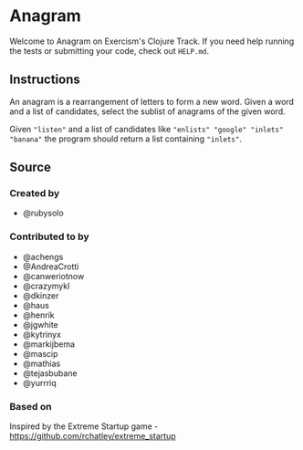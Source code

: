 # Anagram

Welcome to Anagram on Exercism's Clojure Track.
If you need help running the tests or submitting your code, check out `HELP.md`.

## Instructions

An anagram is a rearrangement of letters to form a new word.
Given a word and a list of candidates, select the sublist of anagrams of the given word.

Given `"listen"` and a list of candidates like `"enlists" "google"
"inlets" "banana"` the program should return a list containing
`"inlets"`.

## Source

### Created by

- @rubysolo

### Contributed to by

- @achengs
- @AndreaCrotti
- @canweriotnow
- @crazymykl
- @dkinzer
- @haus
- @henrik
- @jgwhite
- @kytrinyx
- @markijbema
- @mascip
- @mathias
- @tejasbubane
- @yurrriq

### Based on

Inspired by the Extreme Startup game - https://github.com/rchatley/extreme_startup